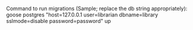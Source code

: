 


Command to run migrations (Sample; replace the db string appropriately):
goose postgres "host=127.0.0.1 user=librarian dbname=library sslmode=disable password=password" up

